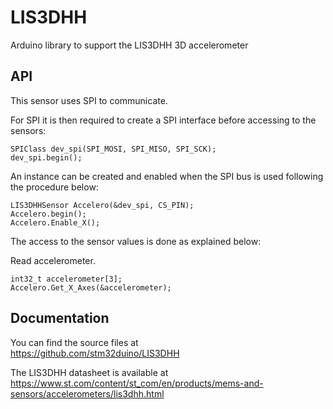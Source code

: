 # LIS3DHH
Arduino library to support the LIS3DHH 3D accelerometer

## API

This sensor uses SPI to communicate.

For SPI it is then required to create a SPI interface before accessing to the sensors:  

    SPIClass dev_spi(SPI_MOSI, SPI_MISO, SPI_SCK);  
    dev_spi.begin();

An instance can be created and enabled when the SPI bus is used following the procedure below:  

    LIS3DHHSensor Accelero(&dev_spi, CS_PIN);
    Accelero.begin();
    Accelero.Enable_X();

The access to the sensor values is done as explained below:  

  Read accelerometer.  

    int32_t accelerometer[3];
    Accelero.Get_X_Axes(&accelerometer);  

## Documentation

You can find the source files at  
https://github.com/stm32duino/LIS3DHH

The LIS3DHH datasheet is available at  
https://www.st.com/content/st_com/en/products/mems-and-sensors/accelerometers/lis3dhh.html
